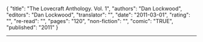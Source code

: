 {
"title": "The Lovecraft Anthology. Vol. 1",
"authors": "Dan Lockwood",
"editors": "Dan Lockwood",
"translator": "",
"date": "2011-03-01",
"rating": "",
"re-read": "",
"pages": "120",
"non-fiction": "",
"comic": "TRUE",
"published": "2011"
}

---
